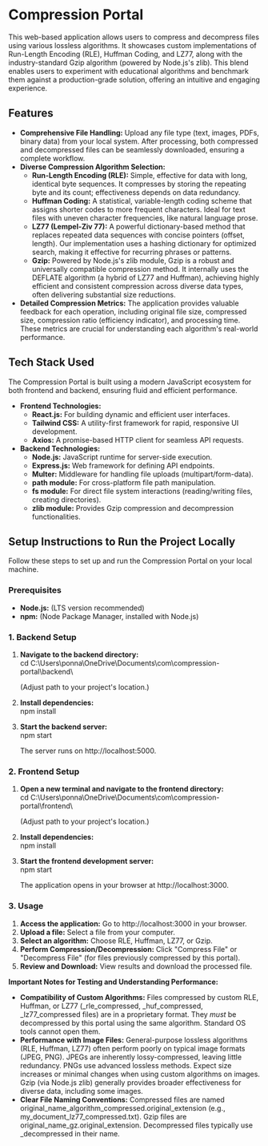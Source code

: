 # **Compression Portal**

This web-based application allows users to compress and decompress files using various lossless algorithms. It showcases custom implementations of Run-Length Encoding (RLE), Huffman Coding, and LZ77, along with the industry-standard Gzip algorithm (powered by Node.js's zlib). This blend enables users to experiment with educational algorithms and benchmark them against a production-grade solution, offering an intuitive and engaging experience.

## **Features**

* **Comprehensive File Handling:** Upload any file type (text, images, PDFs, binary data) from your local system. After processing, both compressed and decompressed files can be seamlessly downloaded, ensuring a complete workflow.  
* **Diverse Compression Algorithm Selection:**  
  * **Run-Length Encoding (RLE):** Simple, effective for data with long, identical byte sequences. It compresses by storing the repeating byte and its count; effectiveness depends on data redundancy.  
  * **Huffman Coding:** A statistical, variable-length coding scheme that assigns shorter codes to more frequent characters. Ideal for text files with uneven character frequencies, like natural language prose.  
  * **LZ77 (Lempel-Ziv 77):** A powerful dictionary-based method that replaces repeated data sequences with concise pointers (offset, length). Our implementation uses a hashing dictionary for optimized search, making it effective for recurring phrases or patterns.  
  * **Gzip:** Powered by Node.js's zlib module, Gzip is a robust and universally compatible compression method. It internally uses the DEFLATE algorithm (a hybrid of LZ77 and Huffman), achieving highly efficient and consistent compression across diverse data types, often delivering substantial size reductions.  
* **Detailed Compression Metrics:** The application provides valuable feedback for each operation, including original file size, compressed size, compression ratio (efficiency indicator), and processing time. These metrics are crucial for understanding each algorithm's real-world performance.

## **Tech Stack Used**

The Compression Portal is built using a modern JavaScript ecosystem for both frontend and backend, ensuring fluid and efficient performance.

* **Frontend Technologies:**  
  * **React.js:** For building dynamic and efficient user interfaces.  
  * **Tailwind CSS:** A utility-first framework for rapid, responsive UI development.  
  * **Axios:** A promise-based HTTP client for seamless API requests.  
* **Backend Technologies:**  
  * **Node.js:** JavaScript runtime for server-side execution.  
  * **Express.js:** Web framework for defining API endpoints.  
  * **Multer:** Middleware for handling file uploads (multipart/form-data).  
  * **path module:** For cross-platform file path manipulation.  
  * **fs module:** For direct file system interactions (reading/writing files, creating directories).  
  * **zlib module:** Provides Gzip compression and decompression functionalities.

## **Setup Instructions to Run the Project Locally**

Follow these steps to set up and run the Compression Portal on your local machine.

### **Prerequisites**

* **Node.js:** (LTS version recommended)  
* **npm:** (Node Package Manager, installed with Node.js)

### **1\. Backend Setup**

1. **Navigate to the backend directory:**  
   cd C:\\Users\\ponna\\OneDrive\\Documents\\com\\compression-portal\\backend\\

   (Adjust path to your project's location.)  
2. **Install dependencies:**  
   npm install

3. **Start the backend server:**  
   npm start

   The server runs on http://localhost:5000.

### **2\. Frontend Setup**

1. **Open a new terminal and navigate to the frontend directory:**  
   cd C:\\Users\\ponna\\OneDrive\\Documents\\com\\compression-portal\\frontend\\

   (Adjust path to your project's location.)  
2. **Install dependencies:**  
   npm install

3. **Start the frontend development server:**  
   npm start

   The application opens in your browser at http://localhost:3000.

### **3\. Usage**

1. **Access the application:** Go to http://localhost:3000 in your browser.  
2. **Upload a file:** Select a file from your computer.  
3. **Select an algorithm:** Choose RLE, Huffman, LZ77, or Gzip.  
4. **Perform Compression/Decompression:** Click "Compress File" or "Decompress File" (for files previously compressed by this portal).  
5. **Review and Download:** View results and download the processed file.

**Important Notes for Testing and Understanding Performance:**

* **Compatibility of Custom Algorithms:** Files compressed by custom RLE, Huffman, or LZ77 (\_rle\_compressed, \_huf\_compressed, \_lz77\_compressed files) are in a proprietary format. They *must* be decompressed by this portal using the same algorithm. Standard OS tools cannot open them.  
* **Performance with Image Files:** General-purpose lossless algorithms (RLE, Huffman, LZ77) often perform poorly on typical image formats (JPEG, PNG). JPEGs are inherently lossy-compressed, leaving little redundancy. PNGs use advanced lossless methods. Expect size increases or minimal changes when using custom algorithms on images. Gzip (via Node.js zlib) generally provides broader effectiveness for diverse data, including some images.  
* **Clear File Naming Conventions:** Compressed files are named original\_name\_algorithm\_compressed.original\_extension (e.g., my\_document\_lz77\_compressed.txt). Gzip files are original\_name\_gz.original\_extension. Decompressed files typically use \_decompressed in their name.
